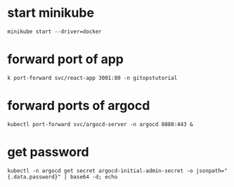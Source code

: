 # start minikube
```
minikube start --driver=docker
```

# forward port of app
```
k port-forward svc/react-app 3001:80 -n gitopstutorial
```

# forward ports of argocd
```
kubectl port-forward svc/argocd-server -n argocd 8080:443 &
```

# get password
```
kubectl -n argocd get secret argocd-initial-admin-secret -o jsonpath="{.data.password}" | base64 -d; echo
```
